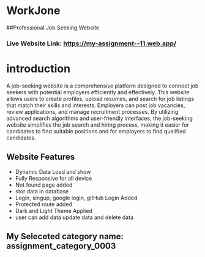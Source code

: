 # WorkJone
##Professional Job Seeking Website
 


### Live Website Link: https://my-assignment--11.web.app/

# introduction
A job-seeking website is a comprehensive platform designed to connect job seekers with potential employers efficiently and effectively. This website allows users to create profiles, upload resumes, and search for job listings that match their skills and interests. Employers can post job vacancies, review applications, and manage recruitment processes. By utilizing advanced search algorithms and user-friendly interfaces, the job-seeking website simplifies the job search and hiring process, making it easier for candidates to find suitable positions and for employers to find qualified candidates.


## Website Features
- Dynamic  Data Load and show
- Fully Responsive for all device
- Not found page added
- stor data in database
- Login, singup, google login, gitHub Login Added
- Protected route added
- Dark and Light Theme Applied
- user can add data update data and delete data 
  
  

## My Seleceted category name: assignment_category_0003
